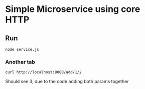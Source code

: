 # Simple Microservice using core HTTP

## Run
`node service.js`

### Another tab
`curl http://localhost:8080/add/1/2`

Should see 3, due to the code adding both params together
